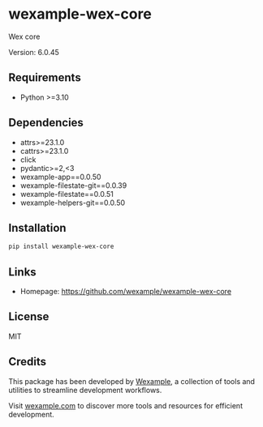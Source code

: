 # wexample-wex-core

Wex core

Version: 6.0.45

## Requirements

- Python >=3.10

## Dependencies

- attrs>=23.1.0
- cattrs>=23.1.0
- click
- pydantic>=2,<3
- wexample-app==0.0.50
- wexample-filestate-git==0.0.39
- wexample-filestate==0.0.51
- wexample-helpers-git==0.0.50

## Installation

```bash
pip install wexample-wex-core
```

## Links

- Homepage: https://github.com/wexample/wexample-wex-core

## License

MIT
## Credits

This package has been developed by [Wexample](https://wexample.com), a collection of tools and utilities to streamline development workflows.

Visit [wexample.com](https://wexample.com) to discover more tools and resources for efficient development.